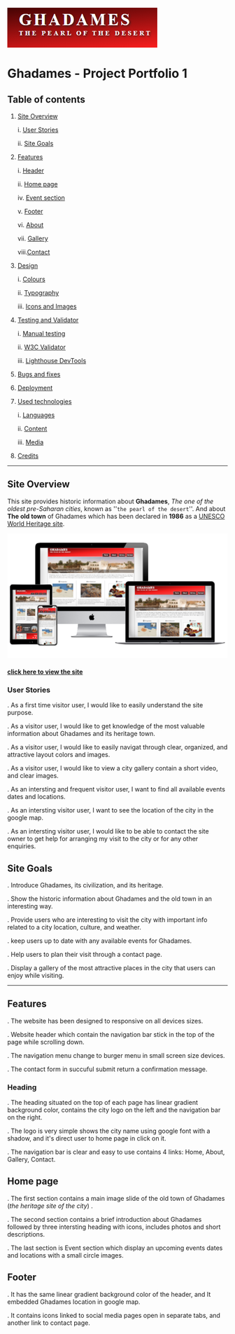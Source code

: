 ![Ghadames logo](assets/images/ghadames_logo.PNG)

# Ghadames - Project Portfolio 1


## Table of contents
 
1. [Site Overview](#site-overview)

    i.  [User Stories](#user-stories)

    ii. [Site Goals](#owner-goals)

2. [Features](#Website-Structure)

    i.  [Header](#header)

    ii. [Home page](#home-page)

    iv. [Event section](#event-section)

    v.  [Footer](#footer)

    vi. [About](#about)

    vii. [Gallery](#gallery)

    viii.[Contact](#contact)

3. [Design](#design)
   
   i. [Colours](#colours)

   ii. [Typography](#typography)

   iii. [Icons and Images](#icons-and-images)

4. [Testing and Validator](#testing-and-validator)
   
   i. [Manual testing](#manual-testing)

   ii. [W3C Validator](#w3c-validator)

   iii. [Lighthouse DevTools](#lighthouse-devtools)

5. [Bugs and fixes](#bugs-and-fixes)

6. [Deployment](#deployment)

7. [Used technologies](#used-technologies)
   
   i. [Languages](#languages)

   ii. [Content](#content)

   iii. [Media](#media)

8. [Credits](#credits)

------

## Site Overview

 This site provides historic information about **Ghadames**, _The one of the oldest pre-Saharan cities_, known as ''`the pearl of the desert`''. And about **The old town** of Ghadames which has been declared in **1986** as a <a href="https://whc.unesco.org/en/list/" target="_blank">UNESCO World Heritage site</a>. 

![Ghadames logo](assets/images/site_layout.PNG)
#### <a href="https://amal-bb.github.io/Ghadames/" target="_blank"> click here to view the site </a>


### **User Stories**

. As a first time visitor user, I would like to easily understand the site purpose. 

 . As a visitor user, I would like to get knowledge of the most valuable information about Ghadames and its heritage town. 

 . As a visitor user, I would like to easily navigat through clear, organized, and attractive layout colors and images. 

 . As a visitor user, I would like to view a city gallery contain a short video, and clear images.

. As an intersting and frequent visitor user, I want to find all available events dates and locations.

 . As an intersting visitor user, I want to see the location of the city in the google map.

 . As an intersting visitor user, I would like to be able to contact the site owner to get help for arranging my visit to the city or for any other enquiries.


## Site Goals

. Introduce Ghadames, its civilization, and its heritage. 

 . Show the historic information about Ghadames and the old town in an interesting way.

 . Provide users who are interesting to visit the city with important info related to a city location, culture, and weather. 

 . keep users up to date with any available events for Ghadames.

 . Help users to plan their visit through a contact page.

 . Display a gallery of the most attractive places in the city that users can enjoy while visiting.

----

 ## Features
  
  . The website has been designed to responsive on all devices sizes.

  . Website header which contain the navigation bar stick in the top of the page while scrolling down.

  . The navigation menu change to burger menu in small screen size devices.

  . The contact form in succuful submit return a confirmation message.

  ### **Heading**
    
   . The heading situated on the top of each page has linear gradient background color, contains the city logo on the left and the navigation bar on the right.

   . The logo is very simple shows the city name using google font with a shadow, and it's direct user to home page in click on it.

   . The navigation bar is clear and easy to use contains 4 links: Home, About, Gallery, Contact.
   
  ## Home page

   . The first section contains a main image slide of the old town of Ghadames (_the heritage site of the city_) .

   . The second section contains a brief introduction about Ghadames followed by three intersting heading with icons, includes photos and short descriptions.

   . The last section is Event section which display an upcoming events dates and locations with a small circle images.

## Footer
  
  . It has the same linear gradient background color of the header, and It embedded Ghadames location in google map.

  . It contains icons linked to social media pages open in separate tabs, and another link to contact page.
   